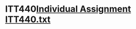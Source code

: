 # ITT440[Individual Assignment ITT440.txt](https://github.com/Heidi343/ITT440/files/9981792/Individual.Assignment.ITT440.txt)
